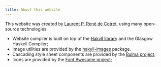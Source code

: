 ```yaml
---
title: About this website
---
```


This website was created by [Laurent P. René de Cotret](http://www.physics.mcgill.ca/~decotret), using many open-source technologies:

* Website compiler is built on top of the [Hakyll library](http://hackage.haskell.org/package/hakyll) and the Glasgow Haskell Compiler;
* Image utilities are provided by the [hakyll-images](http://hackage.haskell.org/package/hakyll-images) package.
* Cascading style sheet components are provided by the [Bulma project](https://bulma.io/);
* Icons are provided by the [Font Awesome project](https://fontawesome.com/);